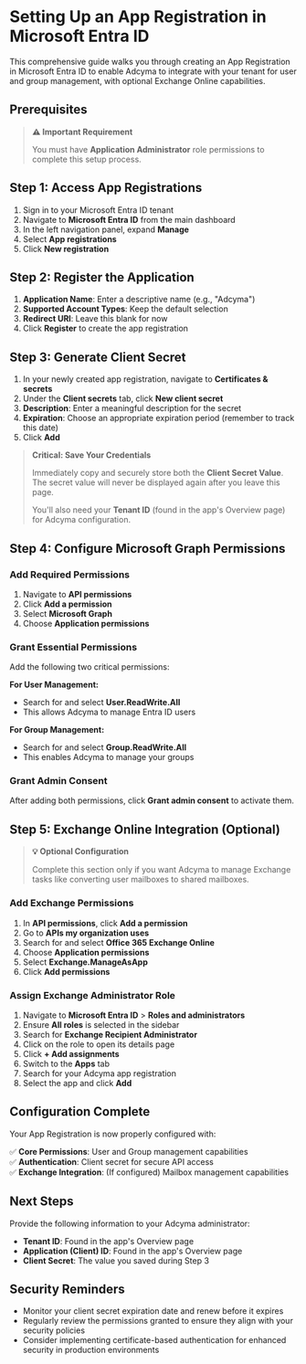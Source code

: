 # Setting Up an App Registration in Microsoft Entra ID

This comprehensive guide walks you through creating an App Registration in Microsoft Entra ID to enable Adcyma to integrate with your tenant for user and group management, with optional Exchange Online capabilities.

## Prerequisites

> **⚠️ Important Requirement**
> 
> You must have **Application Administrator** role permissions to complete this setup process.

## Step 1: Access App Registrations

1. Sign in to your Microsoft Entra ID tenant
2. Navigate to **Microsoft Entra ID** from the main dashboard
3. In the left navigation panel, expand **Manage** 
4. Select **App registrations**
5. Click **New registration**

## Step 2: Register the Application

1. **Application Name**: Enter a descriptive name (e.g., "Adcyma")
2. **Supported Account Types**: Keep the default selection
3. **Redirect URI**: Leave this blank for now
4. Click **Register** to create the app registration

## Step 3: Generate Client Secret

1. In your newly created app registration, navigate to **Certificates & secrets**
2. Under the **Client secrets** tab, click **New client secret**
3. **Description**: Enter a meaningful description for the secret
4. **Expiration**: Choose an appropriate expiration period (remember to track this date)
5. Click **Add**

> **Critical: Save Your Credentials**
> 
> Immediately copy and securely store both the **Client Secret Value**. The secret value will never be displayed again after you leave this page.
> 
> You'll also need your **Tenant ID** (found in the app's Overview page) for Adcyma configuration.

## Step 4: Configure Microsoft Graph Permissions

### Add Required Permissions

1. Navigate to **API permissions**
2. Click **Add a permission**
3. Select **Microsoft Graph**
4. Choose **Application permissions**

### Grant Essential Permissions

Add the following two critical permissions:

**For User Management:**
- Search for and select **User.ReadWrite.All**
- This allows Adcyma to manage Entra ID users

**For Group Management:**
- Search for and select **Group.ReadWrite.All**
- This enables Adcyma to manage your groups

### Grant Admin Consent

After adding both permissions, click **Grant admin consent** to activate them.

## Step 5: Exchange Online Integration (Optional)

> **💡 Optional Configuration**
> 
> Complete this section only if you want Adcyma to manage Exchange tasks like converting user mailboxes to shared mailboxes.

### Add Exchange Permissions

1. In **API permissions**, click **Add a permission**
2. Go to **APIs my organization uses**
3. Search for and select **Office 365 Exchange Online**
4. Choose **Application permissions**
5. Select **Exchange.ManageAsApp**
6. Click **Add permissions**

### Assign Exchange Administrator Role

1. Navigate to **Microsoft Entra ID** > **Roles and administrators**
2. Ensure **All roles** is selected in the sidebar
3. Search for **Exchange Recipient Administrator**
4. Click on the role to open its details page
5. Click **+ Add assignments**
6. Switch to the **Apps** tab
7. Search for your Adcyma app registration
8. Select the app and click **Add**

## Configuration Complete

Your App Registration is now properly configured with:

✅ **Core Permissions**: User and Group management capabilities  
✅ **Authentication**: Client secret for secure API access  
✅ **Exchange Integration**: (If configured) Mailbox management capabilities  

## Next Steps

Provide the following information to your Adcyma administrator:

- **Tenant ID**: Found in the app's Overview page
- **Application (Client) ID**: Found in the app's Overview page  
- **Client Secret**: The value you saved during Step 3

## Security Reminders

- Monitor your client secret expiration date and renew before it expires
- Regularly review the permissions granted to ensure they align with your security policies
- Consider implementing certificate-based authentication for enhanced security in production environments